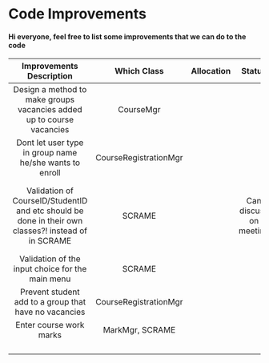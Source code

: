 # Code Improvements

#### Hi everyone, feel free to list some improvements that we can do to the code

| Improvements Description   | Which Class | Allocation | Status     | Additional Comments |
| :---------------------------: | :---------: | :------: |:------: | :------: |
| Design a method to make groups vacancies added up to course vacancies | CourseMgr |  | | |
| Dont let user type in group name he/she wants to enroll | CourseRegistrationMgr |  | | |
| Validation of CourseID/StudentID and etc should be done in their own classes?! instead of in SCRAME| SCRAME |  | Can discuss on meeting | This is so that we can stay consistent with our design principle |
| Validation of the input choice for the main menu | SCRAME |  | | |
| Prevent student add to a group that have no vacancies| CourseRegistrationMgr |  | | |
| Enter course work marks | MarkMgr, SCRAME |  | | |
| |  |  | | |
| |  |  | | |
| |  |  | | |
| |  |  | | |
